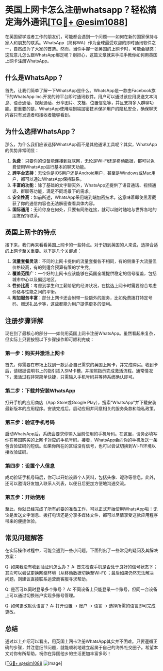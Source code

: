 # 英国上网卡怎么注册whatsapp？轻松搞定海外通讯[[TG💪+ @esim1088](https://t.me/s/esim1088)]

在英国留学或者工作的朋友们，可能都会遇到一个问题——如何在新的国家保持与家人和朋友的联系。WhatsApp（简称WA）作为全球最受欢迎的即时通讯软件之一，自然成为了大家的首选。然而，当你手握一张英国的上网卡时，可能会疑惑：这玩意儿怎么跟WhatsApp绑定呢？别担心，这篇文章就来手把手教你如何用英国上网卡注册WhatsApp。

## 什么是WhatsApp？

首先，让我们简单了解一下WhatsApp是什么。WhatsApp是一款由Facebook旗下的WhatsApp Inc.开发的跨平台即时通讯软件。用户可以通过该应用发送文本消息、语音通话、视频通话、分享图片、文档、位置信息等，并且支持多人群聊功能。更重要的是，WhatsApp使用端到端加密技术保护用户的隐私安全，确保聊天内容只有发送者和接收者能够看到。

## 为什么选择WhatsApp？

那么，为什么我们应该选择WhatsApp而不是其他通讯工具呢？其实，WhatsApp的优势非常明显：

1. **免费**：只要你的设备能连接到互联网，无论是Wi-Fi还是移动数据，都可以免费使用WhatsApp进行基本的聊天功能。
2. **跨平台支持**：无论你是iOS用户还是Android用户，甚至是Windows或Mac用户，都可以通过WhatsApp保持联系。
3. **丰富的功能**：除了基础的文字聊天外，WhatsApp还提供了语音通话、视频通话、群聊等功能，满足不同场景下的需求。
4. **安全性高**：如前所述，WhatsApp采用端到端加密技术，这意味着即使黑客截获了你的通信内容也无法解密查看具体内容。
5. **国际通用**：无论你身在何处，只要有网络连接，就可以随时随地与世界各地的朋友保持联系。

## 英国上网卡的特点

接下来，我们再来看看英国上网卡的一些特点。对于初到英国的人来说，选择合适的上网卡至关重要。以下是几个关键点：

1. **流量套餐灵活**：不同的上网卡提供的流量套餐各不相同，有的侧重于大流量但价格较高，有的则适合预算有限的学生党。
2. **覆盖范围广**：一个好的上网卡应该能够在英国全境提供稳定的信号覆盖，包括城市中心以及偏远地区。
3. **性价比高**：考虑到学生和工薪阶层的经济状况，在挑选上网卡时需要综合考虑价格与性能之间的平衡。
4. **附加服务丰富**：部分上网卡还会附带一些额外的服务，比如免费拨打特定号码、赠送礼品卡等，这些都能为用户提供更多的便利。

## 注册步骤详解

现在到了最核心的部分——如何用英国上网卡注册WhatsApp。虽然看起来复杂，但实际上只要按照以下步骤操作即可顺利完成：

### 第一步：购买并激活上网卡

首先，你需要在市场上找到一款适合自己需求的英国上网卡，并完成购买。收到卡后，请根据说明书上的指引插入SIM卡槽，并按照指示完成激活流程。通常情况下，激活过程非常简单快捷，只需输入手机号码并等待系统确认即可。

### 第二步：下载并安装WhatsApp

打开手机的应用商店（App Store或Google Play），搜索“WhatsApp”并下载安装最新版本的应用程序。安装完成后，启动应用并同意相关的服务条款和隐私政策。

### 第三步：验证手机号码

启动WhatsApp后，系统会要求你输入当前使用的手机号码。在这里，请务必填写你在英国购买的上网卡对应的手机号码。接着，WhatsApp会向你的手机发送一条包含验证码的短信。如果你所在的区域没有信号，也可以尝试切换到Wi-Fi环境以接收验证码。

### 第四步：设置个人信息

成功验证手机号码后，你可以开始设置个人资料，包括头像、昵称等信息。此外，还可以邀请好友加入联系人列表，以便日后更加方便地沟通交流。

### 第五步：开始使用

至此，你就已经完成了所有必要的准备工作，可以正式开始使用WhatsApp啦！无论是发送文字消息、拨打电话还是分享多媒体文件，都可以尽情享受这款应用程序带来的便捷体验。

## 常见问题解答

在实际操作过程中，可能会遇到一些小问题。下面列出了一些常见的疑问及其解决方案：

Q: 如果我没有收到验证码怎么办？
A: 首先检查手机是否处于良好的信号状态下；其次可以尝试更换网络环境（从移动数据切换至Wi-Fi）；最后如果仍然无法解决问题，则建议直接联系运营商客服寻求帮助。

Q: 是否可以同时登录多个账号？
A: 不同设备上只能登录一个账号，但同一台设备上可以通过切换账户实现多账号管理。

Q: 如何更改默认语言？
A: 打开设置 -> 账户 -> 语言 -> 选择所需的语言即可完成更改。

## 总结

通过以上介绍可以看出，用英国上网卡注册WhatsApp其实并不困难。只要遵循正确的步骤，并注意细节问题，就能顺利地建立起属于自己的海外社交圈子。希望本文对你有所帮助，祝你在异国他乡的生活更加丰富多彩！

[[TG💪+ @esim1088](https://t.me/s/esim1088) ![Image](https://i.postimg.cc/4NQfJmqS/Snipaste-2025-05-13-00-14-12.png)]